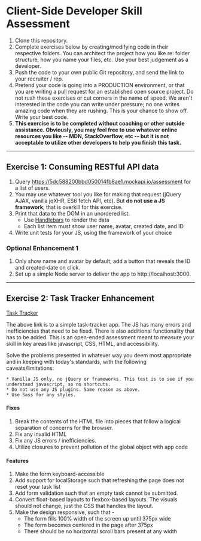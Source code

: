 # Client-Side Developer Skill Assessment
1. Clone this repository.
2. Complete exercises below by creating/modifying code in their respective folders. You can architect the project how you like re: folder structure, how you name your files, etc. Use your best judgement as a developer.
3. Push the code to your own public Git repository, and send the link to your recruiter / rep.
4. Pretend your code is going into a PRODUCTION environment, or that you are writing a pull request for an established open source project. Do not rush these exercises or cut corners in the name of speed. We aren't interested in the code you can write under pressure; no one writes amazing code when they are rushing. This is your chance to show off. Write your best code.
5. **This exercise is to be completed without coaching or other outside assistance. Obviously, you may feel free to use whatever online resources you like -- MDN, StackOverflow, etc -- but it is not acceptable to utilize other developers to help you finish this task.** 

***

## Exercise 1: Consuming RESTful API data
1. Query https://5dc588200bbd050014fb8ae1.mockapi.io/assessment for a list of users.
2. You may use whatever tool you like for making that request (jQuery AJAX, vanilla jqXHR, ES6 fetch API, etc). But __do not use a JS framework__; that is overkill for this exercise.
3. Print that data to the DOM in an unordered list.
    * Use [Handlebars](https://handlebarsjs.com/) to render the data
    * Each list item must show user name, avatar, created date, and ID
4. Write unit tests for your JS, using the framework of your choice

### Optional Enhancement 1
1. Only show name and avatar by default; add a button that reveals the ID and created-date on click.
2. Set up a simple Node server to deliver the app to http://localhost:3000.

***

## Exercise 2: Task Tracker Enhancement
[Task Tracker](./exercise-2/index.html)

The above link is to a simple task-tracker app. The JS has many errors and inefficiencies that need to be fixed. There is also additional functionality that has to be added.  This is an open-ended assessment meant to measure your skill in key areas like javascript, CSS, HTML, and accessibility.

Solve the problems presented in whatever way you deem most appropriate and in keeping with today's standards, with the following caveats/limitations:

    * Vanilla JS only, no jQuery or frameworks. This test is to see if you understand javascript, so no shortcuts.
    * Do not use any JS plugins. Same reason as above.
    * Use Sass for any styles.

#### Fixes
1. Break the contents of the HTML file into pieces that follow a logical separation of concerns for the browser.
2. Fix any invalid HTML
3. Fix any JS errors / inefficiencies.
5. Utilize closures to prevent pollution of the global object with app code

#### Features
1. Make the form keyboard-accessible
2. Add support for localStorage such that refreshing the page does not reset your task list
3. Add form validation such that an empty task cannot be submitted.
4. Convert float-based layouts to flexbox-based layouts. The visuals should not change, just the CSS that handles the layout.
5. Make the design responsive, such that -
    * The form fills 100% width of the screen up until 375px wide
    * The form becomes centered in the page after 375px
    * There should be no horizontal scroll bars present at any width
